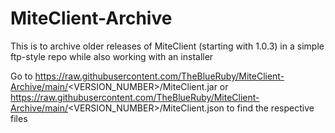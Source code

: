 # MiteClient-Archive
This is to archive older releases of MiteClient (starting with 1.0.3) in a simple ftp-style repo while also working with an installer

Go to https://raw.githubusercontent.com/TheBlueRuby/MiteClient-Archive/main/<VERSION_NUMBER>/MiteClient.jar or https://raw.githubusercontent.com/TheBlueRuby/MiteClient-Archive/main/<VERSION_NUMBER>/MiteClient.json to find the respective files
